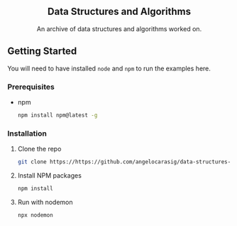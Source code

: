 <div align="center">
<h2 align="center">Data Structures and Algorithms</h2>

  <p align="center">
    An archive of data structures and algorithms worked on.
  </p>
</div>

## Getting Started

You will need to have installed `node` and `npm` to run the examples here.

### Prerequisites

* npm
  ```sh
  npm install npm@latest -g
  ```

### Installation

1. Clone the repo
   ```sh
   git clone https://https://github.com/angelocarasig/data-structures-algorithms.git
   ```
2. Install NPM packages
   ```sh
   npm install
   ```
3. Run with nodemon
    ```
    npx nodemon
    ```
